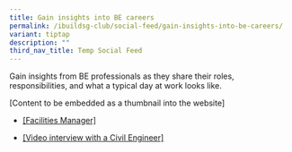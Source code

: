 ```yaml
---
title: Gain insights into BE careers
permalink: /ibuildsg-club/social-feed/gain-insights-into-be-careers/
variant: tiptap
description: ""
third_nav_title: Temp Social Feed
---
```

<p>Gain insights from BE professionals as they share their roles, responsibilities,
and what a typical day at work looks like.</p>
<p>[Content to be embedded as a thumbnail into the website]</p>
<ul>
<li>
<p><a href="https://www.facebook.com/share/r/14GUvzj5NFW/" rel="noopener noreferrer nofollow" target="_blank"><u>[Facilities Manager]</u></a>&nbsp;</p>
</li>
<li>
<p><a href="https://www.facebook.com/share/v/1DouwR5525/" rel="noopener noreferrer nofollow" target="_blank"><u>[Video interview with a Civil Engineer]</u></a>
</p>
</li>
</ul>
<p>
<br>
</p>